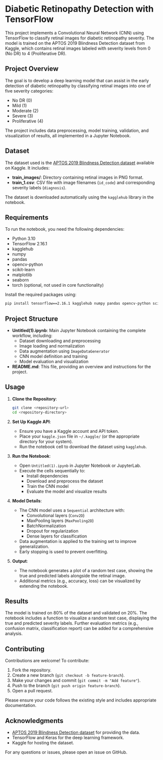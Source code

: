 # Diabetic Retinopathy Detection with TensorFlow

This project implements a Convolutional Neural Network (CNN) using TensorFlow to classify retinal images for diabetic retinopathy severity. The model is trained on the APTOS 2019 Blindness Detection dataset from Kaggle, which contains retinal images labeled with severity levels from 0 (No DR) to 4 (Proliferative DR).

## Project Overview

The goal is to develop a deep learning model that can assist in the early detection of diabetic retinopathy by classifying retinal images into one of five severity categories:
- No DR (0)
- Mild (1)
- Moderate (2)
- Severe (3)
- Proliferative (4)

The project includes data preprocessing, model training, validation, and visualization of results, all implemented in a Jupyter Notebook.

## Dataset

The dataset used is the [APTOS 2019 Blindness Detection dataset](https://www.kaggle.com/competitions/aptos2019-blindness-detection) available on Kaggle. It includes:
- **train_images/**: Directory containing retinal images in PNG format.
- **train_1.csv**: CSV file with image filenames (`id_code`) and corresponding severity labels (`diagnosis`).

The dataset is downloaded automatically using the `kagglehub` library in the notebook.

## Requirements

To run the notebook, you need the following dependencies:
- Python 3.10
- TensorFlow 2.16.1
- kagglehub
- numpy
- pandas
- opencv-python
- scikit-learn
- matplotlib
- seaborn
- torch (optional, not used in core functionality)

Install the required packages using:
```bash
pip install tensorflow==2.16.1 kagglehub numpy pandas opencv-python scikit-learn matplotlib seaborn torch
```

## Project Structure

- **Untitled(1).ipynb**: Main Jupyter Notebook containing the complete workflow, including:
  - Dataset downloading and preprocessing
  - Image loading and normalization
  - Data augmentation using `ImageDataGenerator`
  - CNN model definition and training
  - Model evaluation and visualization
- **README.md**: This file, providing an overview and instructions for the project.

## Usage

1. **Clone the Repository**:
   ```bash
   git clone <repository-url>
   cd <repository-directory>
   ```

2. **Set Up Kaggle API**:
   - Ensure you have a Kaggle account and API token.
   - Place your `kaggle.json` file in `~/.kaggle/` (or the appropriate directory for your system).
   - Run the notebook cell to download the dataset using `kagglehub`.

3. **Run the Notebook**:
   - Open `Untitled(1).ipynb` in Jupyter Notebook or JupyterLab.
   - Execute the cells sequentially to:
     - Install dependencies
     - Download and preprocess the dataset
     - Train the CNN model
     - Evaluate the model and visualize results

4. **Model Details**:
   - The CNN model uses a `Sequential` architecture with:
     - Convolutional layers (`Conv2D`)
     - MaxPooling layers (`MaxPooling2D`)
     - BatchNormalization
     - Dropout for regularization
     - Dense layers for classification
   - Data augmentation is applied to the training set to improve generalization.
   - Early stopping is used to prevent overfitting.

5. **Output**:
   - The notebook generates a plot of a random test case, showing the true and predicted labels alongside the retinal image.
   - Additional metrics (e.g., accuracy, loss) can be visualized by extending the notebook.

## Results

The model is trained on 80% of the dataset and validated on 20%. The notebook includes a function to visualize a random test case, displaying the true and predicted severity labels. Further evaluation metrics (e.g., confusion matrix, classification report) can be added for a comprehensive analysis.

## Contributing

Contributions are welcome! To contribute:
1. Fork the repository.
2. Create a new branch (`git checkout -b feature-branch`).
3. Make your changes and commit (`git commit -m "Add feature"`).
4. Push to the branch (`git push origin feature-branch`).
5. Open a pull request.

Please ensure your code follows the existing style and includes appropriate documentation.



## Acknowledgments

- [APTOS 2019 Blindness Detection dataset](https://www.kaggle.com/competitions/aptos2019-blindness-detection) for providing the data.
- TensorFlow and Keras for the deep learning framework.
- Kaggle for hosting the dataset.

For any questions or issues, please open an issue on GitHub.
</x-theoryArtifact>